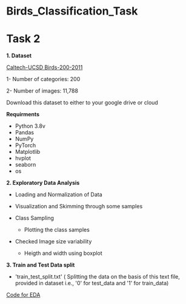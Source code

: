 # **Birds_Classification_Task**

# Task 2
**1. Dataset**

[Caltech-UCSD Birds-200-2011](http://www.vision.caltech.edu/visipedia/CUB-200-2011.html)

1- Number of categories: 200

2- Number of images: 11,788

Download this dataset to either to your google drive or cloud



**Requirments**

 * Python 3.8v
 * Pandas
 * NumPy
 * PyTorch
 * Matplotlib
 * hvplot
 * seaborn
 * os


**2. Exploratory Data Analysis**

* Loading and Normalization of Data
* Visualization and Skimming through some samples
* Class Sampling

  * Plotting the class samples

* Checked Image size variability
  
  * Heigth and width using boxplot

**3. Train and Test Data split**

* 'train_test_split.txt' ( Splitting the data on the basis of this text file, provided in dataset i.e., '0' for test_data and '1' for train_data)

[Code for EDA](https://colab.research.google.com/drive/17vOxQgpBOllKFrZ0n67FlNYt3HrfYymv#scrollTo=ITgHOKTm4hZM)






